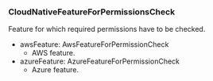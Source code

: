 ### CloudNativeFeatureForPermissionsCheck
Feature for which required permissions have to be checked.

- awsFeature: AwsFeatureForPermissionCheck
  - AWS feature.
- azureFeature: AzureFeatureForPermissionCheck
  - Azure feature.
